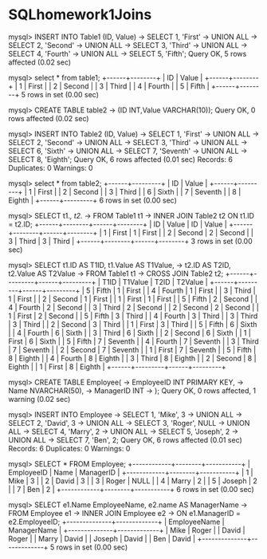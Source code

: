# SQLhomework1Joins

mysql> INSERT INTO Table1 (ID, Value)
    -> SELECT 1, 'First'
    -> UNION ALL
    -> SELECT 2, 'Second'
    -> UNION ALL
    -> SELECT 3, 'Third'
    -> UNION ALL
    -> SELECT 4, 'Fourth'
    -> UNION ALL
    -> SELECT 5, 'Fifth';
Query OK, 5 rows affected (0.02 sec)

mysql> select * from table1;
+------+--------+
| ID   | Value  |
+------+--------+
|    1 | First  |
|    2 | Second |
|    3 | Third  |
|    4 | Fourth |
|    5 | Fifth  |
+------+--------+
5 rows in set (0.00 sec)

mysql> CREATE TABLE table2
    -> (ID INT,Value VARCHAR(10));
Query OK, 0 rows affected (0.02 sec)

mysql> INSERT INTO Table2 (ID, Value)
    -> SELECT 1, 'First'
    -> UNION ALL
    -> SELECT 2, 'Second'
    -> UNION ALL
    -> SELECT 3, 'Third'
    -> UNION ALL
    -> SELECT 6, 'Sixth'
    -> UNION ALL
    -> SELECT 7, 'Seventh'
    -> UNION ALL
    -> SELECT 8, 'Eighth';
Query OK, 6 rows affected (0.01 sec)
Records: 6  Duplicates: 0  Warnings: 0

mysql> select * from table2;
+------+---------+
| ID   | Value   |
+------+---------+
|    1 | First   |
|    2 | Second  |
|    3 | Third   |
|    6 | Sixth   |
|    7 | Seventh |
|    8 | Eighth  |
+------+---------+
6 rows in set (0.00 sec)

mysql> SELECT t1.*, t2.*
    -> FROM Table1 t1
    -> INNER JOIN Table2 t2 ON t1.ID = t2.ID;
+------+--------+------+--------+
| ID   | Value  | ID   | Value  |
+------+--------+------+--------+
|    1 | First  |    1 | First  |
|    2 | Second |    2 | Second |
|    3 | Third  |    3 | Third  |
+------+--------+------+--------+
3 rows in set (0.00 sec)

mysql> SELECT t1.ID AS T1ID, t1.Value AS T1Value,
    -> t2.ID AS T2ID, t2.Value AS T2Value
    -> FROM Table1 t1
    -> CROSS JOIN Table2 t2;
+------+---------+------+---------+
| T1ID | T1Value | T2ID | T2Value |
+------+---------+------+---------+
|    5 | Fifth   |    1 | First   |
|    4 | Fourth  |    1 | First   |
|    3 | Third   |    1 | First   |
|    2 | Second  |    1 | First   |
|    1 | First   |    1 | First   |
|    5 | Fifth   |    2 | Second  |
|    4 | Fourth  |    2 | Second  |
|    3 | Third   |    2 | Second  |
|    2 | Second  |    2 | Second  |
|    1 | First   |    2 | Second  |
|    5 | Fifth   |    3 | Third   |
|    4 | Fourth  |    3 | Third   |
|    3 | Third   |    3 | Third   |
|    2 | Second  |    3 | Third   |
|    1 | First   |    3 | Third   |
|    5 | Fifth   |    6 | Sixth   |
|    4 | Fourth  |    6 | Sixth   |
|    3 | Third   |    6 | Sixth   |
|    2 | Second  |    6 | Sixth   |
|    1 | First   |    6 | Sixth   |
|    5 | Fifth   |    7 | Seventh |
|    4 | Fourth  |    7 | Seventh |
|    3 | Third   |    7 | Seventh |
|    2 | Second  |    7 | Seventh |
|    1 | First   |    7 | Seventh |
|    5 | Fifth   |    8 | Eighth  |
|    4 | Fourth  |    8 | Eighth  |
|    3 | Third   |    8 | Eighth  |
|    2 | Second  |    8 | Eighth  |
|    1 | First   |    8 | Eighth  |
+------+---------+------+---------+

mysql> CREATE TABLE Employee(
    -> EmployeeID INT PRIMARY KEY,
    -> Name NVARCHAR(50),
    -> ManagerID INT
    -> );
Query OK, 0 rows affected, 1 warning (0.02 sec)

mysql> INSERT INTO Employee
    -> SELECT 1, 'Mike', 3
    -> UNION ALL
    -> SELECT 2, 'David', 3
    -> UNION ALL
    -> SELECT 3, 'Roger', NULL
    -> UNION ALL
    -> SELECT 4, 'Marry', 2
    -> UNION ALL
    -> SELECT 5, 'Joseph', 2
    -> UNION ALL
    -> SELECT 7, 'Ben', 2;
Query OK, 6 rows affected (0.01 sec)
Records: 6  Duplicates: 0  Warnings: 0

mysql> SELECT * FROM Employee;
+------------+--------+-----------+
| EmployeeID | Name   | ManagerID |
+------------+--------+-----------+
|          1 | Mike   |         3 |
|          2 | David  |         3 |
|          3 | Roger  |      NULL |
|          4 | Marry  |         2 |
|          5 | Joseph |         2 |
|          7 | Ben    |         2 |
+------------+--------+-----------+
6 rows in set (0.00 sec)

mysql> SELECT e1.Name EmployeeName, e2.name AS ManagerName
    -> FROM Employee e1
    -> INNER JOIN Employee e2
    -> ON e1.ManagerID = e2.EmployeeID;
+--------------+-------------+
| EmployeeName | ManagerName |
+--------------+-------------+
| Mike         | Roger       |
| David        | Roger       |
| Marry        | David       |
| Joseph       | David       |
| Ben          | David       |
+--------------+-------------+
5 rows in set (0.00 sec)
